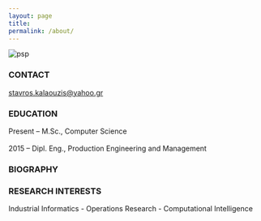 ```yaml
---
layout: page
title: 
permalink: /about/
---
```




 ![psp](https://raw.githubusercontent.com/skalaouzis/skalaouzis.github.io/master/images/asdasdasdas.png)


### CONTACT                                                  
[stavros.kalaouzis@yahoo.gr](mailto:stavros.kalaouzis@yahoo.gr)  

### EDUCATION
Present – M.Sc., Computer Science       <br />                                                  
2015 – Dipl. Eng., Production Engineering and Management

### BIOGRAPHY 


### RESEARCH INTERESTS                                                  
Industrial Informatics - Operations Research - Computational Intelligence 


